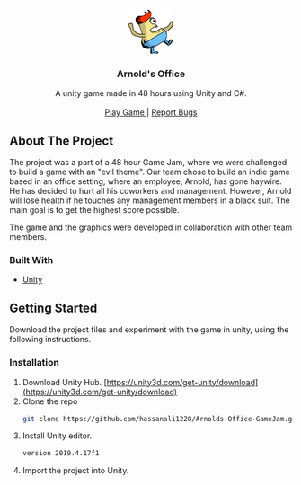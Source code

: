 <!-- PROJECT LOGO -->
<br />
<p align="center">
  <a ![LOGO](logo.png)>
       <img src="images/logo.png" alt="Logo" width="80" height="80">
  </a>

  <h3 align="center">Arnold's Office</h3>

  <p align="center">
    A unity game made in 48 hours using Unity and C#.
    <br />
    <br />
    <a href="https://hassanali1228.github.io/Arnolds-Office/">Play Game </a>
    |
    <a href="https://github.com/hassanali1228/Arnolds-Office/issues/new/choose"> Report Bugs</a>
  </p>
</p>

<!-- ABOUT THE PROJECT -->
## About The Project

The project was a part of a 48 hour Game Jam, where we were challenged to build a game with an "evil theme". Our team chose to build an indie game based in an office setting, where an employee, Arnold, has gone haywire. He has decided to hurt all his coworkers and management. However, Arnold will lose health if he touches any management members in a black suit. The main goal is to get the highest score possible.

The game and the graphics were developed in collaboration with other team members.

### Built With

* [Unity](https://unity.com/)


<!-- GETTING STARTED -->
## Getting Started

Download the project files and experiment with the game in unity, using the following instructions. 

### Installation

1. Download Unity Hub. [https://unity3d.com/get-unity/download](https://unity3d.com/get-unity/download)
2. Clone the repo
   ```sh
   git clone https://github.com/hassanali1228/Arnolds-Office-GameJam.git
   ```
3. Install Unity editor.
   ```sh
   version 2019.4.17f1
   ```
4. Import the project into Unity.
   
